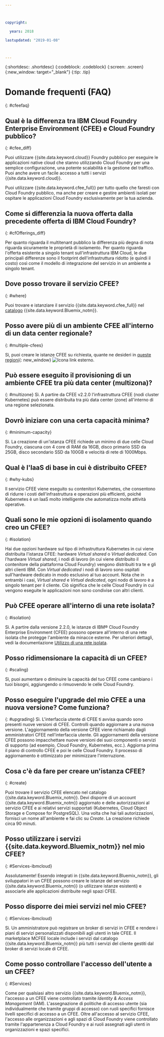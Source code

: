 ```yaml
---



copyright:

  years: 2018

lastupdated: "2019-01-08"



---
```


{:shortdesc: .shortdesc}
{:codeblock: .codeblock}
{:screen: .screen}
{:new_window: target="_blank"}
{:tip: .tip}

# Domande frequenti (FAQ)
{: #cfeefaq}

## Qual è la differenza tra IBM Cloud Foundry Enterprise Environment (CFEE) e Cloud Foundry pubblico?
{: #cfee_diff}

Puoi utilizzare {{site.data.keyword.cloud}} Foundry pubblico per eseguire le applicazioni native cloud che stanno utilizzando Cloud Foundry per una semplice configurazione, una potente scalabilità e la gestione del traffico. Puoi anche avere un facile accesso a tutti i servizi {{site.data.keyword.cloud}}.

Puoi utilizzare {{site.data.keyword.cfee_full}} per tutto quello che faresti con Cloud Foundry pubblico, ma anche per creare e gestire ambienti isolati per ospitare le applicazioni Cloud Foundry esclusivamente per la tua azienda.


## Come si differenzia la nuova offerta dalla precedente offerta di IBM Cloud Foundry?
{: #cfOfferings_diff}

Per quanto riguarda il multitenant pubblico la differenza più degna di nota riguarda sicuramente le proprietà di isolamento. Per quanto riguarda l'offerta esistente a singolo tenant sull'infrastruttura IBM Cloud, le due principali differenze sono il footprint dell'infrastruttura ridotto (e quindi il costo) così come il modello di integrazione del servizio in un ambiente a singolo tenant.

## Dove posso trovare il servizio CFEE?
{: #where}

Puoi trovare e istanziare il servizio {{site.data.keyword.cfee_full}} nel [catalogo](https://cloud.ibm.com/catalog) {{site.data.keyword.Bluemix_notm}}.

## Posso avere più di un ambiente CFEE all'interno di un data center regionale?
{: #multiple-cfees}

Sì, puoi creare le istanze CFEE su richiesta, quante ne desideri in [queste regioni](https://dev.console.test.cloud.ibm.com/docs/cloud-foundry/index.html#provisioning-targets){: new_window} ![Icona link esterno](../icons/launch-glyph.svg "Icona link esterno").

## Può essere eseguito il provisioning di un ambiente CFEE tra più data center (multizona)?
{: #multizone}
Sì. A partire da CFEE v2.2.0 l'infrastruttura CFEE (nodi cluster Kubernetes) può essere distribuita tra più data center (zone) all'interno di una regione selezionata. 

## Dovrò iniziare con una certa capacità minima?
{: #minimum-capacity}

Sì. La creazione di un'istanza CFEE richiede un minimo di due celle Cloud Foundry, ciascuna con 4 core di RAM da 16GB, disco primario SSD da 25GB, disco secondario SSD da 100GB e velocità di rete di 1000Mbps.

## Qual è l'IaaS di base in cui è distribuito CFEE?
{: #why-kubs}

Il servizio CFEE viene eseguito su contenitori Kubernetes, che consentono di ridurre i costi dell'infrastruttura e operazioni più efficienti, poiché Kubernetes è un IaaS molto intelligente che automatizza molte attività operative. 

## Quali sono le mie opzioni di isolamento quando creo un CFEE?
{: #isolation}

Hai due opzioni hardware sul tipo di infrastruttura Kubernetes in cui viene distribuita l'istanza CFEE: hardware _Virtual shared_ o _Virtual dedicated_. Con l'hardware _Virtual shared_, i nodi di lavoro (in cui viene distribuito il contenitore della piattaforma Cloud Foundry) vengono distribuiti tra te e gli altri clienti IBM.  Con _Virtual dedicated_ i nodi di lavoro sono ospitati sull'hardware dedicato in modo esclusivo al tuo account.  Nota che in entrambi i casi, _Virtual shared_ e _Virtual dedicated_, ogni nodo di lavoro è a singolo tenant per il cliente.  Ciò significa che le celle Cloud Foundry in cui vengono eseguite le applicazioni non sono condivise con altri clienti.

## Può CFEE operare all'interno di una rete isolata?
{: #isolation}

Sì. A partire dalla versione 2.2.0, le istanze di IBM® Cloud Foundry Enterprise Environment (CFEE) possono operare all'interno di una rete isolata che protegge l'ambiente da minacce esterne. Per ulteriori dettagli, vedi la documentazione [Utilizzo di una rete isolata](https://cloud.ibm.com/docs/cloud-foundry?topic=cloud-foundry-isolated-network#isolated-network).

## Posso ridimensionare la capacità di un CFEE?
{: #scaling}

Sì, puoi aumentare o diminuire la capacità del tuo CFEE come cambiano i tuoi bisogni, aggiungendo o rimuovendo le celle Cloud Foundry.

## Posso eseguire l'upgrade del mio CFEE a una nuova versione? Come funziona?
{: #upgrading}
Sì. L'interfaccia utente di CFEE ti avvisa quando sono presenti nuove versioni di CFEE.  Controlli quando aggiornare a una nuova versione. L'aggiornamento della versione CFEE viene richiamato dagli amministratori CFEE nell'interfaccia utente. Gli aggiornamenti della versione CFEE possono impacchettare nuove versioni dei suoi componenti o servizi di supporto (ad esempio, Cloud Foundry, Kubernetes, ecc.).  Aggiorna prima il piano di controllo CFEE e poi le celle Cloud Foundry.  Il processo di aggiornamento è ottimizzato per minimizzare l'interruzione.

## Cosa c'è da fare per creare un'istanza CFEE?
{: #create}

Puoi trovare il servizio CFEE elencato nel catalogo {{site.data.keyword.Bluemix_notm}}.  Devi disporre di un account {{site.data.keyword.Bluemix_notm}} aggiornato e delle autorizzazioni al servizio CFEE e ai relativi servizi supportati (Kubernetes, Cloud Object Storage e Compose for PostgreSQL).  Una volta che hai tali autorizzazioni, fornisci un nome all'ambiente e fai clic su _Create_.  La creazione richiede circa 90 minuti.

## Posso utilizzare i servizi {{site.data.keyword.Bluemix_notm}} nel mio CFEE?
{: #Services-ibmcloud}

Assolutamente!  Essendo integrati in {{site.data.keyword.Bluemix_notm}}, gli sviluppatori in un CFEE possono creare le istanze del servizio {{site.data.keyword.Bluemix_notm}} (o utilizzare istanze esistenti) e associarle alle applicazioni distribuite negli spazi CFEE.

## Posso disporre dei miei servizi nel mio CFEE?
{: #Services-ibmcloud}

Sì.  Un amministratore può registrare un broker di servizi in CFEE e rendere i piani di servizi personalizzati disponibili agli utenti in tale CFEE.  Il marketplace MCFEE locale include i servizi dal catalogo {{site.data.keyword.Bluemix_notm}} più tutti i servizi del cliente gestiti dal broker di servizi locale di CFEE.

## Come posso controllare l'accesso dell'utente a un CFEE?
{: #Services}

Come per qualsiasi altro servizio {{site.data.keyword.Bluemix_notm}}, l'accesso a un CFEE viene controllato tramite _Identity & Access Management_ (IAM). L'assegnazione di politiche di accesso utente (sia individualmente che tramite gruppi di accesso) con ruoli specifici fornisce livelli specifici di accesso a un CFEE.  Oltre all'accesso al servizio CFEE, l'accesso alle organizzazioni e agli spazi di Cloud Foundry viene controllato tramite l'appartenenza a Cloud Foundry e ai ruoli assegnati agli utenti in organizzazioni e spazi specifici.

